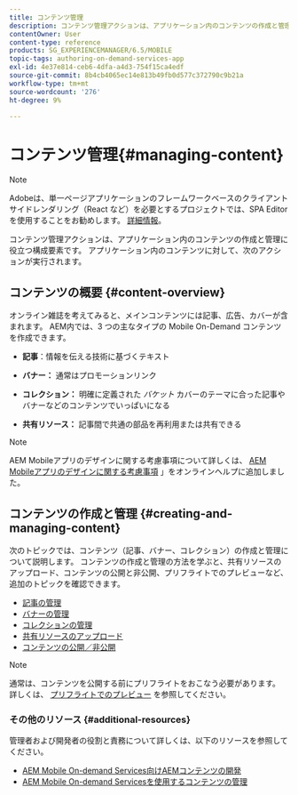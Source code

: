 ```yaml
---
title: コンテンツ管理
description: コンテンツ管理アクションは、アプリケーション内のコンテンツの作成と管理に役立つ構成要素です。 このページでは、この機能について詳しく見ていきます。
contentOwner: User
content-type: reference
products: SG_EXPERIENCEMANAGER/6.5/MOBILE
topic-tags: authoring-on-demand-services-app
exl-id: 4e37e814-ceb6-4dfa-a4d3-754f15ca4edf
source-git-commit: 8b4cb4065ec14e813b49fb0d577c372790c9b21a
workflow-type: tm+mt
source-wordcount: '276'
ht-degree: 9%

---
```


# コンテンツ管理{#managing-content}

>[!NOTE]
>
>Adobeは、単一ページアプリケーションのフレームワークベースのクライアントサイドレンダリング（React など）を必要とするプロジェクトでは、SPA Editor を使用することをお勧めします。 [詳細情報](/help/sites-developing/spa-overview.md)。

コンテンツ管理アクションは、アプリケーション内のコンテンツの作成と管理に役立つ構成要素です。 アプリケーション内のコンテンツに対して、次のアクションが実行されます。

## コンテンツの概要 {#content-overview}

オンライン雑誌を考えてみると、メインコンテンツには記事、広告、カバーが含まれます。 AEM内では、3 つの主なタイプの Mobile On-Demand コンテンツを作成できます。

* **記事**：情報を伝える技術に基づくテキスト
* **バナー：** 通常はプロモーションリンク
* **コレクション：** 明確に定義された *バケット* カバーのテーマに合った記事やバナーなどのコンテンツでいっぱいになる

* **共有リソース：** 記事間で共通の部品を再利用または共有できる

>[!NOTE]
>
>AEM Mobileアプリのデザインに関する考慮事項について詳しくは、 [AEM Mobileアプリのデザインに関する考慮事項](https://helpx.adobe.com/digital-publishing-solution/help/design-app.html) 」をオンラインヘルプに追加しました。

## コンテンツの作成と管理 {#creating-and-managing-content}

次のトピックでは、コンテンツ（記事、バナー、コレクション）の作成と管理について説明します。 コンテンツの作成と管理の方法を学ぶと、共有リソースのアップロード、コンテンツの公開と非公開、プリフライトでのプレビューなど、追加のトピックを確認できます。

* [記事の管理](/help/mobile/mobile-on-demand-managing-articles.md)
* [バナーの管理](/help/mobile/mobile-on-demand-managing-banners.md)
* [コレクションの管理](/help/mobile/mobile-on-demand-managing-collections.md)
* [共有リソースのアップロード](/help/mobile/mobile-on-demand-shared-resources.md)
* [コンテンツの公開／非公開](/help/mobile/mobile-on-demand-publishing-unpublishing.md)

>[!NOTE]
>
>通常は、コンテンツを公開する前にプリフライトをおこなう必要があります。 詳しくは、 [プリフライトでのプレビュー](/help/mobile/aem-mobile-manage-ondemand-services.md) を参照してください。

### その他のリソース {#additional-resources}

管理者および開発者の役割と責務について詳しくは、以下のリソースを参照してください。

* [AEM Mobile On-demand Services向けAEMコンテンツの開発](/help/mobile/aem-mobile-on-demand.md)
* [AEM Mobile On-demand Servicesを使用するコンテンツの管理](/help/mobile/aem-mobile.md)
